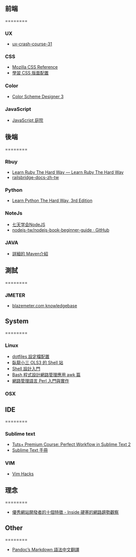 
## 前端
========

### UX
- [ux-crash-course-31](http://thehipperelement.com/post/75476711614/ux-crash-course-31-fundamentals)

### CSS

- [Mozilla CSS Reference](https://developer.mozilla.org/en-US/docs/Web/CSS/Reference)
- [學習 CSS 版面配置](https://doggy8088.github.io/csslayoutsite/index.html)


### Color 

- [Color Scheme Designer 3](http://colorschemedesigner.com/)

### JavaScript

- [JavaScript 庭院](http://bonsaiden.github.io/JavaScript-Garden/zhtw/)




## 後端
========

### Rbuy

- [Learn Ruby The Hard Way — Learn Ruby The Hard Way](http://ruby.learncodethehardway.org/book/)
- [railsbridge-docs-zh-tw](http://railsbridge-docs-zh-tw.herokuapp.com/)


### Python

- [Learn Python The Hard Way, 3rd Edition](http://learnpythonthehardway.org/book/)


### NoteJs 

- [七天学会NodeJS](http://nqdeng.github.io/7-days-nodejs/)
- [nodejs-tw/nodejs-book-beginner-guide · GitHub](https://github.com/nodejs-tw/nodejs-book-beginner-guide/)

### JAVA
- [詳細的 Maven介紹](https://code.google.com/p/javawiki/wiki/StarupMaven?wl=zh-Hant)


## 測試
========

### JMETER

- [blazemeter.com knowledgebase	](http://community.blazemeter.com/knowledgebase/)


## System 
========

### Linux

- [dotfiles 設定檔配置](http://dotfiles.github.io/)
- [臥龍小三 OLS3 的 Shell 站](http://bash.freesf.tw/)
- [Shell 設計入門](http://tech.ols3.net/techdoc/old/shell/book1.html)
- [Bash 程式設計網路管理應用 awk 篇](http://tech.ols3.net/techdoc/old/awk_intro/)
- [網路管理語言 Perl 入門與實作](http://tech.ols3.net/techdoc/old/perl_intro/)


### OSX




## IDE
========

### Sublime text

- [Tuts+ Premium Course: Perfect Workflow in Sublime Text 2  ](https://tutsplus.com/course/improve-workflow-in-sublime-text-2/)
- [Sublime Text 手冊](http://docs.sublimetext.tw/)

### VIM

- [Vim Hacks](http://www.slideshare.net/c9s/vim-hacks)








## 理念
========

- [優秀網站開發者的十個特徵 - Inside 硬塞的網路趨勢觀察](http://www.inside.com.tw/2014/02/19/10-signs-that-you-are-an-awesome-web-developer)




## Other
========
- [Pandoc’s Markdown 語法中文翻譯](http://pages.tzengyuxio.me/pandoc/#pandocs-markdown)















